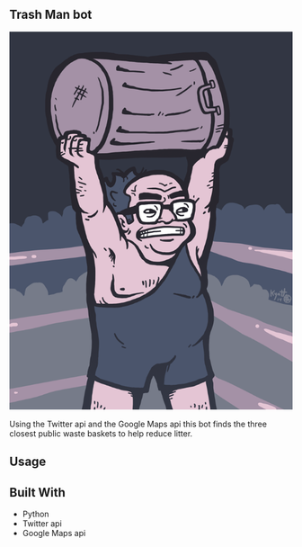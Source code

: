 ## Trash Man bot 

![originaltrashman](originaltrashman.png)

Using the Twitter api and the Google Maps api this bot finds the three closest public waste baskets to help reduce litter.



## Usage





## Built With

- Python
- Twitter api
- Google Maps api